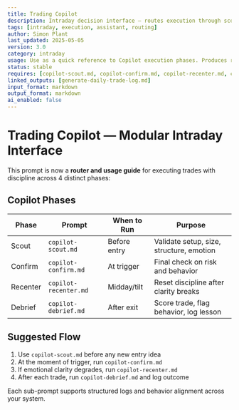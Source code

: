 ```yaml
---
title: Trading Copilot  
description: Intraday decision interface — routes execution through scout, confirm, reset, and debrief phases  
tags: [intraday, execution, assistant, routing]  
author: Simon Plant  
last_updated: 2025-05-05  
version: 3.0  
category: intraday  
usage: Use as a quick reference to Copilot execution phases. Produces routing logic and unified state awareness. Consumes trade ideas, trigger readiness, and emotional state.  
status: stable  
requires: [copilot-scout.md, copilot-confirm.md, copilot-recenter.md, copilot-debrief.md]  
linked_outputs: [generate-daily-trade-log.md]  
input_format: markdown  
output_format: markdown  
ai_enabled: false  
---
```


# Trading Copilot — Modular Intraday Interface

This prompt is now a **router and usage guide** for executing trades with discipline across 4 distinct phases:

## Copilot Phases

| Phase | Prompt | When to Run | Purpose |
|-------|--------|-------------|---------|
| Scout | `copilot-scout.md` | Before entry | Validate setup, size, structure, emotion |
| Confirm | `copilot-confirm.md` | At trigger | Final check on risk and behavior |
| Recenter | `copilot-recenter.md` | Midday/tilt | Reset discipline after clarity breaks |
| Debrief | `copilot-debrief.md` | After exit | Score trade, flag behavior, log lesson |

## Suggested Flow

1. Use `copilot-scout.md` before any new entry idea  
2. At the moment of trigger, run `copilot-confirm.md`  
3. If emotional clarity degrades, run `copilot-recenter.md`  
4. After each trade, run `copilot-debrief.md` and log outcome

Each sub-prompt supports structured logs and behavior alignment across your system.